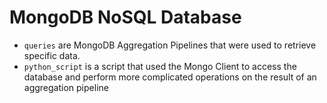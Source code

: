 # MongoDB NoSQL Database
- `queries` are MongoDB Aggregation Pipelines that were used to retrieve specific data.
- `python_script` is a script that used the Mongo Client to access the database and perform more complicated operations on the result of an aggregation pipeline
